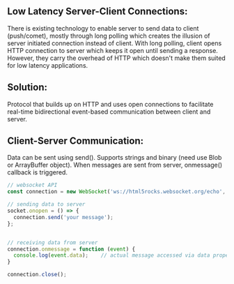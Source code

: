 ## Low Latency Server-Client Connections:
There is existing technology to enable server to send data to client (push/comet), mostly through long polling which creates the illusion of server initiated connection instead of client. With long polling, client opens HTTP connection to server which keeps it open until sending a response. However, they carry the overhead of HTTP which doesn't make them suited for low latency applications.

## Solution:
Protocol that builds up on HTTP and uses open connections to facilitate real-time bidirectional event-based communication between client and server. 

## Client-Server Communication:
Data can be sent using send(). Supports strings and binary (need use Blob or ArrayBuffer object). When messages are sent from server, onmessage() callback is triggered.

```javascript
// websocket API
const connection = new WebSocket('ws://html5rocks.websocket.org/echo', ['soap', 'xmpp']);

// sending data to server
socket.onopen = () => {
  connection.send('your message');
};


// receiving data from server
connection.onmessage = function (event) {
  console.log(event.data);    // actual message accessed via data property
}

connection.close();
```

